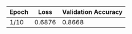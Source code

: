 | Epoch | Loss    | Validation Accuracy |
|-------|---------|---------------------|
| 1/10  | 0.6876  | 0.8668              |
